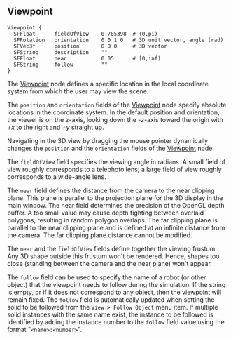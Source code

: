 ## Viewpoint

```
Viewpoint {
  SFFloat      fieldOfView    0.785398  # (0,pi)
  SFRotation   orientation    0 0 1 0   # 3D unit vector, angle (rad)
  SFVec3f      position       0 0 0     # 3D vector
  SFString     description    ""
  SFFloat      near           0.05      # [0,inf)
  SFString     follow         ""
}
```

The [Viewpoint](reference/viewpoint.md#viewpoint) node defines a specific
location in the local coordinate system from which the user may view the scene.

The `position` and `orientation` fields of the
[Viewpoint](reference/viewpoint.md#viewpoint) node specify absolute locations in
the coordinate system. In the default position and orientation, the viewer is on
the *z*-axis, looking down the *-z*-axis toward the origin with *+x* to the
right and *+y* straight up.

Navigating in the 3D view by dragging the mouse pointer dynamically changes the
`position` and the `orientation` fields of the
[Viewpoint](reference/viewpoint.md#viewpoint) node.

The `fieldOfView` field specifies the viewing angle in radians. A small field of
view roughly corresponds to a telephoto lens; a large field of view roughly
corresponds to a wide-angle lens.

The `near` field defines the distance from the camera to the near clipping
plane. This plane is parallel to the projection plane for the 3D display in the
main window. The near field determines the precision of the OpenGL depth buffer.
A too small value may cause depth fighting between overlaid polygons, resulting
in random polygon overlaps. The far clipping plane is parallel to the near
clipping plane and is defined at an infinite distance from the camera. The far
clipping plane distance cannot be modified.

The `near` and the `fieldOfView` fields define together the viewing frustum. Any
3D shape outside this frustum won't be rendered. Hence, shapes too close
(standing between the camera and the near plane) won't appear.

The `follow` field can be used to specify the name of a robot (or other object)
that the viewpoint needs to follow during the simulation. If the string is
empty, or if it does not correspond to any object, then the viewpoint will
remain fixed. The `follow` field is automatically updated when setting the solid
to be followed from the `View > Follow Object` menu item. If multiple solid
instances with the same name exist, the instance to be followed is identified by
adding the instance number to the `follow` field value using the format
"`<name>:<number>`".


